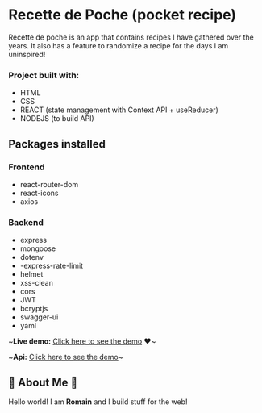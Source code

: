# Recette de Poche (pocket recipe)

Recette de poche is an app that contains recipes I have gathered over the years. It also has a feature to randomize a recipe for the days I am uninspired!

### Project built with:

- HTML
- CSS
- REACT (state management with Context API + useReducer)
- NODEJS (to build API)

## Packages installed

### Frontend

- react-router-dom
- react-icons
- axios

### Backend

- express
- mongoose
- dotenv
- -express-rate-limit
- helmet
- xss-clean
- cors
- JWT
- bcryptjs
- swagger-ui
- yaml

~**Live demo:** [Click here to see the demo](https://romainnm.github.io/recettedepoche) :heart:~

~**Api:** [Click here to see the demo](https://recette-de-poche.herokuapp.com/api-docs/)~

## :cactus: About Me :cactus:

Hello world! I am **Romain** and I build stuff for the web!
